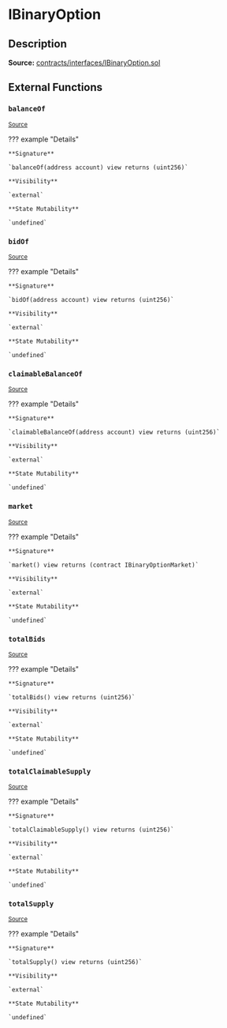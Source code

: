 # IBinaryOption

## Description

**Source:** [contracts/interfaces/IBinaryOption.sol](https://github.com/Synthetixio/synthetix/tree/v2.44.0-alpha-2/contracts/interfaces/IBinaryOption.sol)

## External Functions

### `balanceOf`

<sub>[Source](https://github.com/Synthetixio/synthetix/tree/v2.44.0-alpha-2/contracts/interfaces/IBinaryOption.sol#L16)</sub>

??? example "Details"

    **Signature**

    `balanceOf(address account) view returns (uint256)`

    **Visibility**

    `external`

    **State Mutability**

    `undefined`

### `bidOf`

<sub>[Source](https://github.com/Synthetixio/synthetix/tree/v2.44.0-alpha-2/contracts/interfaces/IBinaryOption.sol#L12)</sub>

??? example "Details"

    **Signature**

    `bidOf(address account) view returns (uint256)`

    **Visibility**

    `external`

    **State Mutability**

    `undefined`

### `claimableBalanceOf`

<sub>[Source](https://github.com/Synthetixio/synthetix/tree/v2.44.0-alpha-2/contracts/interfaces/IBinaryOption.sol#L20)</sub>

??? example "Details"

    **Signature**

    `claimableBalanceOf(address account) view returns (uint256)`

    **Visibility**

    `external`

    **State Mutability**

    `undefined`

### `market`

<sub>[Source](https://github.com/Synthetixio/synthetix/tree/v2.44.0-alpha-2/contracts/interfaces/IBinaryOption.sol#L10)</sub>

??? example "Details"

    **Signature**

    `market() view returns (contract IBinaryOptionMarket)`

    **Visibility**

    `external`

    **State Mutability**

    `undefined`

### `totalBids`

<sub>[Source](https://github.com/Synthetixio/synthetix/tree/v2.44.0-alpha-2/contracts/interfaces/IBinaryOption.sol#L14)</sub>

??? example "Details"

    **Signature**

    `totalBids() view returns (uint256)`

    **Visibility**

    `external`

    **State Mutability**

    `undefined`

### `totalClaimableSupply`

<sub>[Source](https://github.com/Synthetixio/synthetix/tree/v2.44.0-alpha-2/contracts/interfaces/IBinaryOption.sol#L22)</sub>

??? example "Details"

    **Signature**

    `totalClaimableSupply() view returns (uint256)`

    **Visibility**

    `external`

    **State Mutability**

    `undefined`

### `totalSupply`

<sub>[Source](https://github.com/Synthetixio/synthetix/tree/v2.44.0-alpha-2/contracts/interfaces/IBinaryOption.sol#L18)</sub>

??? example "Details"

    **Signature**

    `totalSupply() view returns (uint256)`

    **Visibility**

    `external`

    **State Mutability**

    `undefined`
